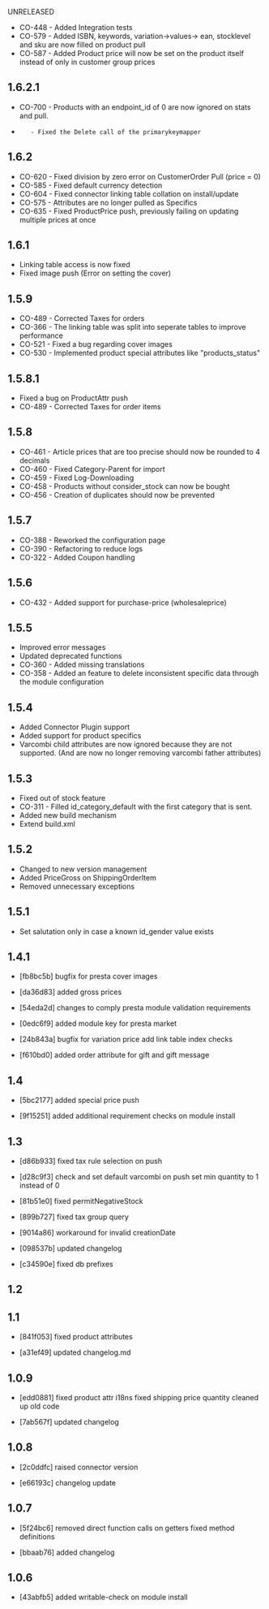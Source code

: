 UNRELEASED
- CO-448 - Added Integration tests
- CO-579 - Added ISBN, keywords, variation->values-> ean, stocklevel and sku are now filled on product pull
- CO-587 - Added Product price will now be set on the product itself instead of only in customer group prices

1.6.2.1
------
- CO-700 - Products with an endpoint_id of 0 are now ignored on stats and pull.
-        - Fixed the Delete call of the primarykeymapper

1.6.2
------
- CO-620 - Fixed division by zero error on CustomerOrder Pull (price = 0)
- CO-585 - Fixed default currency detection
- CO-604 - Fixed connector linking table collation on install/update
- CO-575 - Attributes are no longer pulled as Specifics
- CO-635 - Fixed ProductPrice push, previously failing on updating multiple prices at once

1.6.1
------
- Linking table access is now fixed
- Fixed image push (Error on setting the cover)

1.5.9
------
- CO-489 - Corrected Taxes for orders
- CO-366 - The linking table was split into seperate tables to improve performance
- CO-521 - Fixed a bug regarding cover images
- CO-530 - Implemented product special attributes like "products_status"

1.5.8.1
------
- Fixed a bug on ProductAttr push
- CO-489 - Corrected Taxes for order items

1.5.8
------
- CO-461 - Article prices that are too precise should now be rounded to 4 decimals
- CO-460 - Fixed Category-Parent for import
- CO-459 - Fixed Log-Downloading
- CO-458 - Products without consider_stock can now be bought
- CO-456 - Creation of duplicates should now be prevented

1.5.7
------
- CO-388 - Reworked the configuration page
- CO-390 - Refactoring to reduce logs
- CO-322 - Added Coupon handling

1.5.6
------
- CO-432 - Added support for purchase-price (wholesaleprice)

1.5.5
------
- Improved error messages
- Updated deprecated functions
- CO-360 - Added missing translations 
- CO-358 - Added an feature to delete inconsistent specific data through the module configuration 

1.5.4
------
- Added Connector Plugin support
- Added support for product specifics 
- Varcombi child attributes are now ignored because they are not supported. (And are now no longer removing varcombi father attributes)

1.5.3
------
- Fixed out of stock feature 
- CO-311 - Filled id_category_default with the first category that is sent.
- Added new build mechanism
- Extend build.xml

1.5.2
------
- Changed to new version management
- Added PriceGross on ShippingOrderItem
- Removed unnecessary exceptions

1.5.1
------
- Set salutation only in case a known id_gender value exists

1.4.1
------
- [fb8bc5b]
  bugfix for presta cover images

- [da36d83]
  added gross prices

- [54eda2d]
  changes to comply presta module validation requirements

- [0edc6f9]
  added module key for presta market

- [24b843a]
  bugfix for variation price
  add link table index checks

- [f610bd0]
  added order attribute for gift and gift message

1.4
------
- [5bc2177]
  added special price push

- [9f15251]
  added additional requirement checks on module install

1.3
------
- [d86b933]
  fixed tax rule selection on push

- [d28c9f3]
  check and set default varcombi on push
  set min quantity to 1 instead of 0

- [81b51e0]
  fixed permitNegativeStock

- [899b727]
  fixed tax group query

- [9014a86]
  workaround for invalid creationDate

- [098537b]
  updated changelog

- [c34590e]
  fixed db prefixes

1.2
------

1.1
------
- [841f053]
  fixed product attributes

- [a31ef49]
  updated changelog.md

1.0.9
------
- [edd0881]
  fixed product attr i18ns
  fixed shipping price quantity
  cleaned up old code

- [7ab567f]
  updated changelog

1.0.8
------
- [2c0ddfc]
  raised connector version

- [e66193c]
  changelog update

1.0.7
------
- [5f24bc6]
  removed direct function calls on getters
  fixed method definitions

- [bbaab76]
  added changelog

1.0.6
------
- [43abfb5]
  added writable-check on module install

